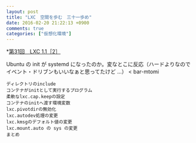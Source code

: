 ```yaml
---
layout: post
title: "LXC　空間を歩む　三十一歩め"
date: 2016-02-20 21:22:13 +0900
comments: true
categories: ["仮想化環境"]
---
```


*[第31回　LXC 1.1［2］](http://gihyo.jp/admin/serial/01/linux_containers/0031)

Ubuntu の init が systemd になったのか。変なとこに反応（ハードよりなのでイベント・ドリブンもいいなぁと思ってたけど …） < bar-mtomi

>
    ディレクトリのinclude
    コンテナがinitとして実行するプログラム
    柔軟なlxc.cap.keepの設定
    コンテナのinitへ渡す環境変数
    lxc.pivotdirの無効化
    lxc.autodev処理の変更
    lxc.kmsgのデフォルト値の変更
    lxc.mount.auto の sys の変更
    まとめ
